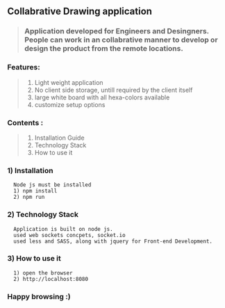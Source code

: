 ## Collabrative Drawing application
> ### Application developed for Engineers and Desingners. People can work in an collabrative manner to develop or design the product from the remote locations.

### Features:
> 1. Light weight application
> 2. No client side storage, untill required by the client itself
> 3. large white board with all hexa-colors available
> 4. customize setup options

### Contents :
> 1. Installation Guide
> 2. Technology Stack
> 3. How to use it


### 1) Installation
      Node js must be installed
      1) npm install
      2) npm run
### 2) Technology Stack
      Application is built on node js.
      used web sockets concpets, socket.io
      used less and SASS, along with jquery for Front-end Development.

### 3) How to use it
      1) open the browser
      2) http://localhost:8080

### Happy browsing :)
